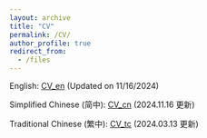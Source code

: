 ```yaml
---
layout: archive
title: "CV"
permalink: /CV/
author_profile: true
redirect_from:
  - /files
---
```


English: <a href="/files/CV_JiaweiDu_en.pdf" target="_blank">CV_en</a> (Updated on 11/16/2024)

Simplified Chinese (简中): <a href="/files/CV_JiaweiDu_cn.pdf" target="_blank">CV_cn</a> (2024.11.16 更新)

Traditional Chinese (繁中): <a href="/files/CV_JiaweiDu_tc.pdf" target="_blank">CV_tc</a> (2024.03.13 更新)